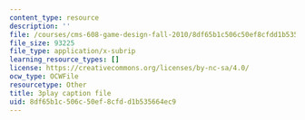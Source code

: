 ```yaml
---
content_type: resource
description: ''
file: /courses/cms-608-game-design-fall-2010/8df65b1c506c50ef8cfdd1b535664ec9_68558.vtt
file_size: 93225
file_type: application/x-subrip
learning_resource_types: []
license: https://creativecommons.org/licenses/by-nc-sa/4.0/
ocw_type: OCWFile
resourcetype: Other
title: 3play caption file
uid: 8df65b1c-506c-50ef-8cfd-d1b535664ec9
---
```

